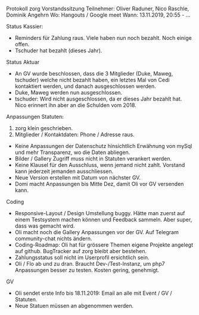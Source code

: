 Protokoll zorg Vorstandssitzung
Teilnehmer: Oliver Raduner, Nico Raschle, Dominik Angehrn
Wo: Hangouts / Google meet
Wann: 13.11.2019, 20:55 - ...


Status Kassier:
- Reminders für Zahlung raus. Viele haben nun noch bezahlt. Noch einige offen.
- Tschuder hat bezahlt (dieses Jahr).


Status Aktuar
- An GV wurde beschlossen, dass die 3 Mitglieder (Duke, Maweg, tschuder) welche nicht bezahlt haben, ein letztes Mal von Cedi kontaktiert werden, und danach ausgeschlossen werden.
- Duke, Maweg werden nun ausgeschlossen.
- tschuder: Wird nicht ausgeschlossen, da er dieses Jahr bezahlt hat. Nico erinnert ihn aber an die Schulden vom 2018.
	
	
Anpassungen Statuten:
1) zorg klein geschrieben.
2) Mitglieder / Kontaktdaten: Phone / Adresse raus.
- Keine Anpassungen der Datenschutz hinsichtlich Erwähnung von mySql und mehr Transparenz, wo die Daten abliegen.
- Bilder / Gallery Zugriff muss nicht in Statuten verankert werden.
- Keine Klausel für den Ausschluss, wenn jemand nicht zahlt. Vorstand kann jederzeit jemanden ausschliessen.
- Neue Version erstellen mit Datum von nächster GV.
- Domi macht Anpassungen bis Mitte Dez, damit Oli vor GV versenden kann.


Coding
- Responsive-Layout / Design Umstellung buggy. Hätte man zuerst auf einem Testsystem machen können und Feedback sammeln. Aber super, dass was gemacht wird.
- Oli macht noch die Gallery Anpassungen vor der GV. Auf Telegram community-chat nichts ändern.
- Coding-Roadmap: Oli hat für grössere Themen eigene Projekte angelegt auf github. BugTracker auf zorg bleibt aber bestehen.
- Zahlungsstatus soll nicht im Userprofil ersichtlich sein.
- Oli / Flo ab und zu dran. Braucht Dev-/Test-Instanz, um php7 Anpassungen besser zu testen. Kosten gering, genehmigt.


GV
- Oli sendet erste Info bis 18.11.2019: Email an alle mit Event / GV / Statuten.
- Neue Statuen müssen an abgenommen werden.

